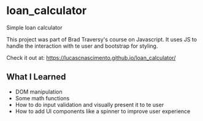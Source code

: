 # loan_calculator
Simple loan calculator

This project was part of Brad Traversy's course on Javascript. It uses JS to handle the interaction with te user and bootstrap for styling. 

Check it out at: https://lucascnascimento.github.io/loan_calculator/

## What I Learned

* DOM manipulation
* Some math functions
* How to do input validation and visually present it to te user
* How to add UI components like a spinner to improve user experience